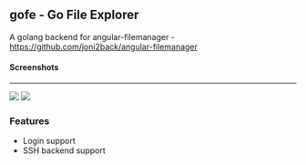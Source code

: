 ## gofe - Go File Explorer
A golang backend for angular-filemanager - https://github.com/joni2back/angular-filemanager

#### Screenshots
---------------
![](https://raw.githubusercontent.com/kernel164/gofe/master/screenshot1.png)
![](https://raw.githubusercontent.com/kernel164/gofe/master/screenshot2.png)

### Features
- Login support
- SSH backend support